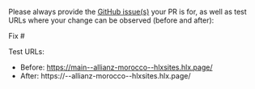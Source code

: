 Please always provide the [GitHub issue(s)](../issues) your PR is for, as well as test URLs where your change can be observed (before and after):

Fix #<gh-issue-id>

Test URLs:
- Before: https://main--allianz-morocco--hlxsites.hlx.page/
- After: https://<branch>--allianz-morocco--hlxsites.hlx.page/
